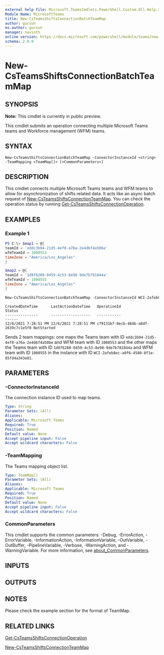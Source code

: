 ```yaml
---
external help file: Microsoft.TeamsCmdlets.PowerShell.Custom.dll-Help.xml
Module Name: MicrosoftTeams
title: New-CsTeamsShiftsConnectionBatchTeamMap
author: gucsun
ms.author: gucsun
manager: navinth
online version: https://docs.microsoft.com/powershell/module/teams/new-csteamsshiftsconnectionbatchteammap
schema: 2.0.0
---
```


# New-CsTeamsShiftsConnectionBatchTeamMap


## SYNOPSIS

**Note:** This cmdlet is currently in public preview.

This cmdlet submits an operation connecting multiple Microsoft Teams teams and Workforce management (WFM) teams.

## SYNTAX

```
New-CsTeamsShiftsConnectionBatchTeamMap -ConnectorInstanceId <string> -TeamMapping <TeamMap[]> [<CommonParameters>]
```

## DESCRIPTION

This cmdlet connects multiple Microsoft Teams teams and WFM teams to allow for asynchronization of shifts related data. It acts like an async batch request of [New-CsTeamsShiftsConnectionTeamMap](New-CsTeamsShiftsConnectionTeamMap.md). You can check the operation status by running [Get-CsTeamsShiftsConnectionOperation](Get-CsTeamsShiftsConnectionOperation.md).

## EXAMPLES

### Example 1
```powershell
PS C:\> $map1 = @{
teamId = 'eddc3b94-21d5-4ef0-a76a-2e4d6f4a50be'
wfmTeamId = 1000553
timeZone = "America/Los_Angeles"
}

$map2 = @{
teamId = '1d8f6288-0459-4c53-8e98-9de7b781844a'
wfmTeamId = 1000555
timeZone = "America/Los_Angeles"
}

New-CsTeamsShiftsConnectionBatchTeamMap -ConnectorInstanceId WCI-2afeb8ec-a0f6-4580-8f1e-85fd4a343e01 -TeamMapping @($map1, $map2)
```
```output
CreatedDateTime      LastActionDateTime   OperationId                          Status
---------------      ------------------   -----------                          ------
12/6/2021 7:28:51 PM 12/6/2021 7:28:51 PM c79131b7-9ecb-484b-a8df-2639c7c1e5f0 NotStarted
```

Sends 2 team mappings: one maps the Teams team with ID `eddc3b94-21d5-4ef0-a76a-2e4d6f4a50be` and WFM team with ID `1000553` and the other maps the Teams team with ID `1d8f6288-0459-4c53-8e98-9de7b781844a` and WFM team with ID `1000555` in the instance with ID `WCI-2afeb8ec-a0f6-4580-8f1e-85fd4a343e01`.

## PARAMETERS

### -ConnectorInstanceId

The connection instance ID used to map teams.

```yaml
Type: String
Parameter Sets: (All)
Aliases:
Applicable: Microsoft Teams
Required: True
Position: Named
Default value: None
Accept pipeline input: False
Accept wildcard characters: False
```

### -TeamMapping

The Teams mapping object list.

```yaml
Type: TeamMap[]
Parameter Sets: (All)
Aliases:
Applicable: Microsoft Teams
Required: True
Position: Named
Default value: None
Accept pipeline input: False
Accept wildcard characters: False
```

### CommonParameters
This cmdlet supports the common parameters: -Debug, -ErrorAction, -ErrorVariable, -InformationAction, -InformationVariable, -OutVariable, -OutBuffer, -PipelineVariable, -Verbose, -WarningAction, and -WarningVariable. For more information, see [about_CommonParameters](https://go.microsoft.com/fwlink/?LinkID=113216).

## INPUTS

## OUTPUTS

## NOTES
Please check the example section for the format of TeamMap.

## RELATED LINKS

[Get-CsTeamsShiftsConnectionOperation](Get-CsTeamsShiftsConnectionOperation.md)

[New-CsTeamsShiftsConnectionTeamMap](New-CsTeamsShiftsConnectionTeamMap.md)
